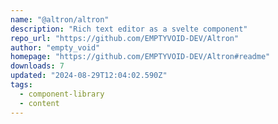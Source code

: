 ```yaml
---
name: "@altron/altron"
description: "Rich text editor as a svelte component"
repo_url: "https://github.com/EMPTYVOID-DEV/Altron"
author: "empty_void"
homepage: "https://github.com/EMPTYVOID-DEV/Altron#readme"
downloads: 7
updated: "2024-08-29T12:04:02.590Z"
tags: 
  - component-library
  - content
---
```

